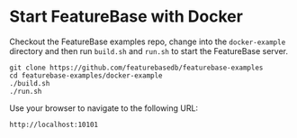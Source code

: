 # Start FeatureBase with Docker
Checkout the FeatureBase examples repo, change into the `docker-example` directory and then run `build.sh` and `run.sh` to start the FeatureBase server.

```
git clone https://github.com/featurebasedb/featurebase-examples
cd featurebase-examples/docker-example
./build.sh
./run.sh
```

Use your browser to navigate to the following URL:

`http://localhost:10101`

